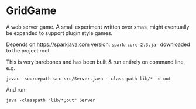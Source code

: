# GridGame
A web server game. A small experiment written over xmas, might eventually be expanded to support plugin style games.

Depends on https://sparkjava.com version: `spark-core-2.3.jar` downloaded to the project root

This is very barebones and has been built & run entirely on command line, e.g.

`javac -sourcepath src src/Server.java --class-path lib/* -d out`

And run:

`java -classpath "lib/*;out" Server`
